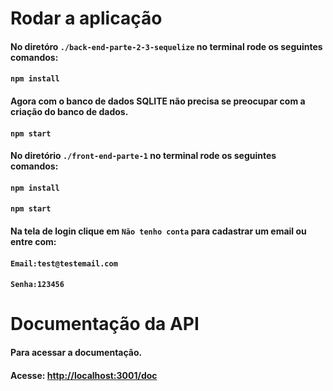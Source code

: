 <body>
  <div>
    <h1>Rodar a aplicação</h1>
    <h4>No diretóro <code>./back-end-parte-2-3-sequelize</code> no terminal rode os seguintes comandos:</h4>
    <h4> <code>npm install</code></h4>
    <h4>Agora com o banco de dados SQLITE não precisa se preocupar com a criação do banco de dados.</h4>
    <h4> <code>npm start</code></h4>
    <h4>No diretório <code>./front-end-parte-1</code> no terminal rode os seguintes comandos:</h4>
    <h4> <code>npm install</code></h4>
    <h4> <code>npm start</code></h4>
    <h4>Na tela de login clique em <code>Não tenho conta</code> para cadastrar um email ou entre com:</h4>
    <h4> <code>Email:test@testemail.com</code></h4>
    <h4> <code>Senha:123456</code></h4>
    <h1>Documentação da API </h1>
    <h4>Para acessar a documentação.</h4>
    <h4>Acesse: <a href="http://localhost:3001/doc">http://localhost:3001/doc</a></h4>
  </div>
</body>
